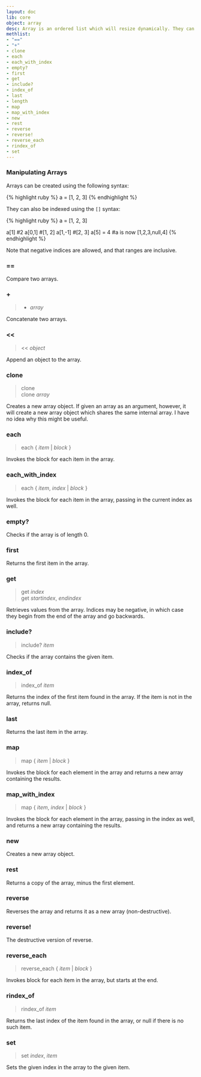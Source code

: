 ```yaml
---
layout: doc
lib: core
object: array
desc: Array is an ordered list which will resize dynamically. They can be as heterogenous as you would like. Arrays in Brat are zero-based. Arrays also squish in methods from enumerable.
methlist:
- "=="
- "+"
- clone
- each
- each_with_index
- empty?
- first
- get
- include?
- index_of
- last
- length
- map
- map_with_index
- new
- rest
- reverse
- reverse!
- reverse_each
- rindex_of
- set
---
```


### Manipulating Arrays

Arrays can be created using the following syntax:

{% highlight ruby %}
a = [1, 2, 3]
{% endhighlight %}

They can also be indexed using the `[]` syntax:

{% highlight ruby %}
a = [1, 2, 3]

a[1]  #2
a[0,1]  #[1, 2]
a[1,-1]  #[2, 3]
a[5] = 4  #a is now [1,2,3,null,4]
{% endhighlight %}

Note that negative indices are allowed, and that ranges are inclusive.

### ==

Compare two arrays.

### +
>+ _array_

Concatenate two arrays.

### <<
><< _object_

Append an object to the array.

### clone
>clone  
>clone _array_

Creates a new array object. If given an array as an argument, however, it will create a new array object which shares the same internal array. I have no idea why this might be useful.

### each
>each { _item_ | _block_ }

Invokes the block for each item in the array.

### each_with_index
>each { _item_, _index_ | _block_ }

Invokes the block for each item in the array, passing in the current index as well.

### empty?

Checks if the array is of length 0.

### first

Returns the first item in the array.

### get
>get _index_  
>get _startindex_, _endindex_

Retrieves values from the array. Indices may be negative, in which case they begin from the end of the array and go backwards.

### include?
>include? _item_

Checks if the array contains the given item.

### index_of
>index_of _item_

Returns the index of the first item found in the array. If the item is not in the array, returns null.

### last

Returns the last item in the array.

### map
>map { _item_ | _block_ }

Invokes the block for each element in the array and returns a new array containing the results.

### map_with_index
>map { _item_, _index_ | _block_ }

Invokes the block for each element in the array, passing in the index as well, and returns a new array containing the results.

### new

Creates a new array object.

### rest

Returns a copy of the array, minus the first element.

### reverse

Reverses the array and returns it as a new array (non-destructive).

### reverse!

The destructive version of reverse.

### reverse_each
>reverse_each { _item_ | _block_ }

Invokes block for each item in the array, but starts at the end.

### rindex_of
>rindex_of _item_

Returns the last index of the item found in the array, or null if there is no such item.

### set
>set _index_, _item_

Sets the given index in the array to the given item.
